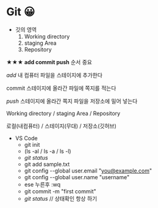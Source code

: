 # Git 😀

- 깃의 영역
    1. Working directory
    2. staging Area
    3. Repository

**★★★ add commit push** 순서 중요

*add*    내 컴퓨터 파일을 스테이지에 추가한다

commit    스테이지에 올라간 파일에 쪽지를 적는다

*push*    스테이지에 올라간 쪽지 파일을 저장소에 밀어 넣는다


Working directory / staging Area / Repository

로컬(내컴퓨터) / 스테이지(무대) / 저장소(깃허브)


- VS Code
    - git init
    - (ls -al / ls -a / ls -l)
    - *git status*
    - git add sample.txt
    - git config --global user.email "you@example.com"
    - git config --global user.name "username"
    - ese 누른후 :wq
    - git commit -m "first commit" 
    - *git status*   // 상태확인 항상 하기
